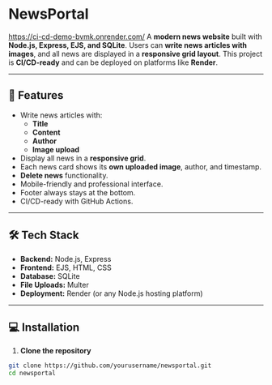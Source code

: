 # NewsPortal
https://ci-cd-demo-bvmk.onrender.com/
A **modern news website** built with **Node.js, Express, EJS, and SQLite**. Users can **write news articles with images**, and all news are displayed in a **responsive grid layout**. This project is **CI/CD-ready** and can be deployed on platforms like **Render**.

---

## 🚀 Features

- Write news articles with:
  - **Title**
  - **Content**
  - **Author**
  - **Image upload**
- Display all news in a **responsive grid**.
- Each news card shows its **own uploaded image**, author, and timestamp.
- **Delete news** functionality.
- Mobile-friendly and professional interface.
- Footer always stays at the bottom.
- CI/CD-ready with GitHub Actions.

---

## 🛠 Tech Stack

- **Backend:** Node.js, Express
- **Frontend:** EJS, HTML, CSS
- **Database:** SQLite
- **File Uploads:** Multer
- **Deployment:** Render (or any Node.js hosting platform)

---

## 💻 Installation

1. **Clone the repository**

```bash
git clone https://github.com/yourusername/newsportal.git
cd newsportal
